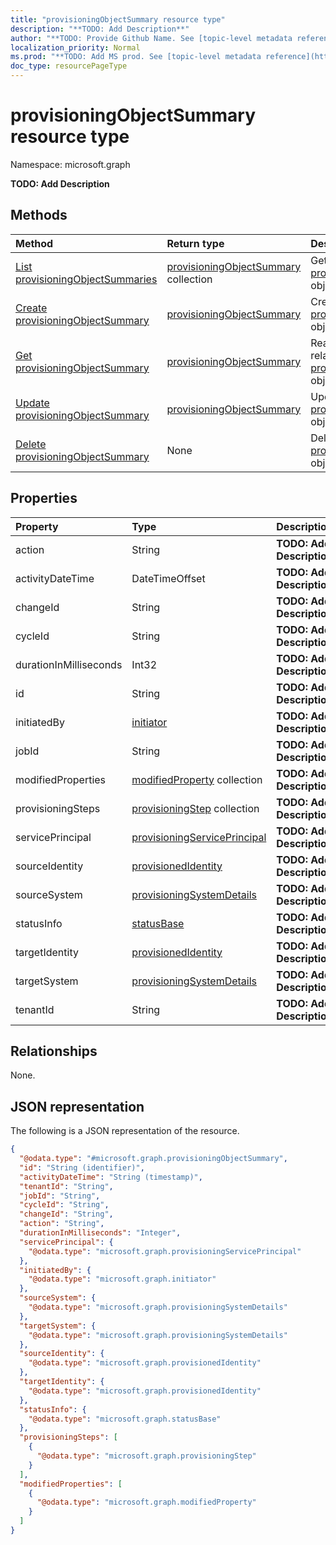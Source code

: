 ```yaml
---
title: "provisioningObjectSummary resource type"
description: "**TODO: Add Description**"
author: "**TODO: Provide Github Name. See [topic-level metadata reference](https://msgo.azurewebsites.net/add/document/guidelines/metadata.html#topic-level-metadata)**"
localization_priority: Normal
ms.prod: "**TODO: Add MS prod. See [topic-level metadata reference](https://msgo.azurewebsites.net/add/document/guidelines/metadata.html#topic-level-metadata)**"
doc_type: resourcePageType
---
```


# provisioningObjectSummary resource type

Namespace: microsoft.graph

**TODO: Add Description**

## Methods
|Method|Return type|Description|
|:---|:---|:---|
|[List provisioningObjectSummaries](../api/provisioningobjectsummary-list.md)|[provisioningObjectSummary](../resources/provisioningobjectsummary.md) collection|Get a list of the [provisioningObjectSummary](../resources/provisioningobjectsummary.md) objects and their properties.|
|[Create provisioningObjectSummary](../api/provisioningobjectsummary-create.md)|[provisioningObjectSummary](../resources/provisioningobjectsummary.md)|Create a new [provisioningObjectSummary](../resources/provisioningobjectsummary.md) object.|
|[Get provisioningObjectSummary](../api/provisioningobjectsummary-get.md)|[provisioningObjectSummary](../resources/provisioningobjectsummary.md)|Read the properties and relationships of a [provisioningObjectSummary](../resources/provisioningobjectsummary.md) object.|
|[Update provisioningObjectSummary](../api/provisioningobjectsummary-update.md)|[provisioningObjectSummary](../resources/provisioningobjectsummary.md)|Update the properties of a [provisioningObjectSummary](../resources/provisioningobjectsummary.md) object.|
|[Delete provisioningObjectSummary](../api/provisioningobjectsummary-delete.md)|None|Deletes a [provisioningObjectSummary](../resources/provisioningobjectsummary.md) object.|

## Properties
|Property|Type|Description|
|:---|:---|:---|
|action|String|**TODO: Add Description**|
|activityDateTime|DateTimeOffset|**TODO: Add Description**|
|changeId|String|**TODO: Add Description**|
|cycleId|String|**TODO: Add Description**|
|durationInMilliseconds|Int32|**TODO: Add Description**|
|id|String|**TODO: Add Description**|
|initiatedBy|[initiator](../resources/initiator.md)|**TODO: Add Description**|
|jobId|String|**TODO: Add Description**|
|modifiedProperties|[modifiedProperty](../resources/modifiedproperty.md) collection|**TODO: Add Description**|
|provisioningSteps|[provisioningStep](../resources/provisioningstep.md) collection|**TODO: Add Description**|
|servicePrincipal|[provisioningServicePrincipal](../resources/provisioningserviceprincipal.md)|**TODO: Add Description**|
|sourceIdentity|[provisionedIdentity](../resources/provisionedidentity.md)|**TODO: Add Description**|
|sourceSystem|[provisioningSystemDetails](../resources/provisioningsystemdetails.md)|**TODO: Add Description**|
|statusInfo|[statusBase](../resources/statusbase.md)|**TODO: Add Description**|
|targetIdentity|[provisionedIdentity](../resources/provisionedidentity.md)|**TODO: Add Description**|
|targetSystem|[provisioningSystemDetails](../resources/provisioningsystemdetails.md)|**TODO: Add Description**|
|tenantId|String|**TODO: Add Description**|

## Relationships
None.

## JSON representation
The following is a JSON representation of the resource.
<!-- {
  "blockType": "resource",
  "keyProperty": "id",
  "@odata.type": "microsoft.graph.provisioningObjectSummary",
  "baseType": "",
  "openType": false
}
-->
``` json
{
  "@odata.type": "#microsoft.graph.provisioningObjectSummary",
  "id": "String (identifier)",
  "activityDateTime": "String (timestamp)",
  "tenantId": "String",
  "jobId": "String",
  "cycleId": "String",
  "changeId": "String",
  "action": "String",
  "durationInMilliseconds": "Integer",
  "servicePrincipal": {
    "@odata.type": "microsoft.graph.provisioningServicePrincipal"
  },
  "initiatedBy": {
    "@odata.type": "microsoft.graph.initiator"
  },
  "sourceSystem": {
    "@odata.type": "microsoft.graph.provisioningSystemDetails"
  },
  "targetSystem": {
    "@odata.type": "microsoft.graph.provisioningSystemDetails"
  },
  "sourceIdentity": {
    "@odata.type": "microsoft.graph.provisionedIdentity"
  },
  "targetIdentity": {
    "@odata.type": "microsoft.graph.provisionedIdentity"
  },
  "statusInfo": {
    "@odata.type": "microsoft.graph.statusBase"
  },
  "provisioningSteps": [
    {
      "@odata.type": "microsoft.graph.provisioningStep"
    }
  ],
  "modifiedProperties": [
    {
      "@odata.type": "microsoft.graph.modifiedProperty"
    }
  ]
}
```

